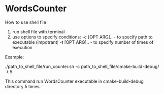 # WordsCounter

How to use shell file

1) run shell file with terminal
2) use options to specify conditions:
-c [OPT ARG].. - to specify path to executable (impotrant)
-t [OPT ARG].. - to specify number of times of execution

Example: 

./path_to_shell_file/run_counter.sh -c path_to_shell_file/cmake-build-debug/ -t 5

This command run WordsCounter executable in cmake-build-debug directory 5 times.
